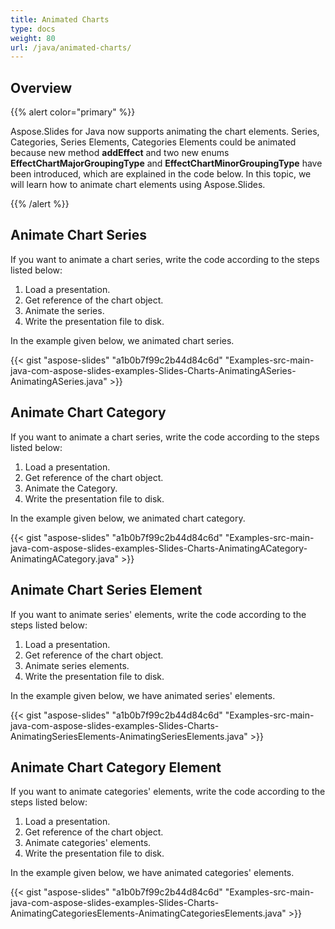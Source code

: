```yaml
---
title: Animated Charts
type: docs
weight: 80
url: /java/animated-charts/
---
```




## **Overview**
{{% alert color="primary" %}} 

Aspose.Slides for Java now supports animating the chart elements. Series, Categories, Series Elements, Categories Elements could be animated because new method **addEffect** and two new enums **EffectChartMajorGroupingType** and **EffectChartMinorGroupingType** have been introduced, which are explained in the code below. In this topic, we will learn how to animate chart elements using Aspose.Slides.

{{% /alert %}} 

## **Animate Chart Series**
If you want to animate a chart series, write the code according to the steps listed below:

1. Load a presentation.
1. Get reference of the chart object.
1. Animate the series.
1. Write the presentation file to disk.

In the example given below, we animated chart series.

{{< gist "aspose-slides" "a1b0b7f99c2b44d84c6d" "Examples-src-main-java-com-aspose-slides-examples-Slides-Charts-AnimatingASeries-AnimatingASeries.java" >}}


## **Animate Chart Category**
If you want to animate a chart series, write the code according to the steps listed below:

1. Load a presentation.
1. Get reference of the chart object.
1. Animate the Category.
1. Write the presentation file to disk.

In the example given below, we animated chart category.

{{< gist "aspose-slides" "a1b0b7f99c2b44d84c6d" "Examples-src-main-java-com-aspose-slides-examples-Slides-Charts-AnimatingACategory-AnimatingACategory.java" >}}


## **Animate Chart Series Element**
If you want to animate series' elements, write the code according to the steps listed below:

1. Load a presentation.
1. Get reference of the chart object.
1. Animate series elements.
1. Write the presentation file to disk.

In the example given below, we have animated series' elements.

{{< gist "aspose-slides" "a1b0b7f99c2b44d84c6d" "Examples-src-main-java-com-aspose-slides-examples-Slides-Charts-AnimatingSeriesElements-AnimatingSeriesElements.java" >}}

## **Animate Chart Category Element**
If you want to animate categories' elements, write the code according to the steps listed below:

1. Load a presentation.
1. Get reference of the chart object.
1. Animate categories' elements.
1. Write the presentation file to disk.

In the example given below, we have animated categories' elements.

{{< gist "aspose-slides" "a1b0b7f99c2b44d84c6d" "Examples-src-main-java-com-aspose-slides-examples-Slides-Charts-AnimatingCategoriesElements-AnimatingCategoriesElements.java" >}}


